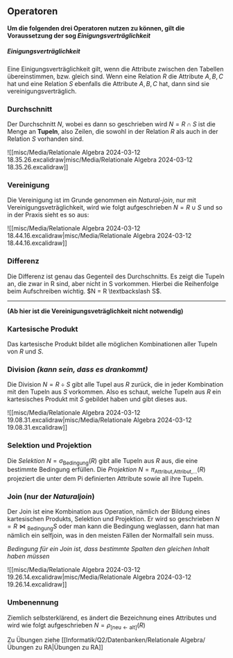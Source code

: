 ## Operatoren 

**Um die folgenden drei Operatoren nutzen zu können, gilt die Voraussetzung der sog *Einigungsverträglichkeit***

##### Einigungsverträglichkeit
Eine Einigungsverträglichkeit gilt, wenn die Attribute zwischen den Tabellen übereinstimmen, bzw. gleich sind. Wenn eine Relation $R$ die Attribute $A,B,C$ hat und eine Relation $S$ ebenfalls die Attribute $A,B,C$ hat, dann sind sie vereinigungsverträglich. 


### Durchschnitt 
Der Durchschnitt $N$, wobei es dann so geschrieben wird $N = R \cap S$ ist die Menge an **Tupeln**, also Zeilen, die sowohl in der Relation $R$ als auch in der Relation $S$ vorhanden sind. 

![[misc/Media/Relationale Algebra 2024-03-12 18.35.26.excalidraw|misc/Media/Relationale Algebra 2024-03-12 18.35.26.excalidraw]]
### Vereinigung 
Die Vereinigung ist im Grunde genommen ein *Natural-join*, nur mit Vereinigungsveträglichkeit, wird wie folgt aufgeschrieben $N = R \cup S$ und so in der Praxis sieht es so aus: 

![[misc/Media/Relationale Algebra 2024-03-12 18.44.16.excalidraw|misc/Media/Relationale Algebra 2024-03-12 18.44.16.excalidraw]]


### Differenz 
Die Differenz ist genau das Gegenteil des Durchschnitts. Es zeigt die Tupeln an, die zwar in R sind, aber nicht in S vorkommen. Hierbei die Reihenfolge beim Aufschreiben wichtig. $N = R \textbackslash S$.

***
**(Ab hier ist die Vereinigungsveträglichkeit nicht notwendig)**


### Kartesische Produkt 
Das kartesische Produkt bildet alle möglichen Kombinationen aller Tupeln von $R$ und $S$. 


### Division *(kann sein, dass es drankommt)*
Die Division $N = R \div S$  gibt alle Tupel aus $R$ zurück, die in jeder Kombination mit den Tupeln aus $S$ vorkommen. 
Also es schaut, welche Tupeln aus $R$ ein kartesisches Produkt mit $S$ gebildet haben und gibt dieses aus.

![[misc/Media/Relationale Algebra 2024-03-12 19.08.31.excalidraw|misc/Media/Relationale Algebra 2024-03-12 19.08.31.excalidraw]]

### Selektion und Projektion
Die *Selektion* $N = \sigma{_\text{Bedingung}}(R)$ gibt alle Tupeln aus $R$ aus, die eine bestimmte Bedingung erfüllen. 
Die *Projektion* $N = \pi{_\text{Attribut,Attribut,...}(R)}$ projeziert die unter dem Pi definierten Attribute sowie all ihre Tupeln.


### Join (nur der *Naturaljoin*)

Der Join ist eine Kombination aus Operation, nämlich der Bildung eines kartesischen Produkts, Selektion und Projektion.  Er wird so geschrieben $N = R \bowtie{_\text{Bedingung}} S$ oder man kann die Bedingung weglassen, dann hat man nämlich ein selfjoin, was in den meisten Fällen der Normalfall sein muss. 

*Bedingung für ein Join ist, dass bestimmte Spalten den gleichen Inhalt haben müssen*

![[misc/Media/Relationale Algebra 2024-03-12 19.26.14.excalidraw|misc/Media/Relationale Algebra 2024-03-12 19.26.14.excalidraw]]

### Umbenennung 
Ziemlich selbsterklärend, es ändert die Bezeichnung eines Attributes und wird wie folgt aufgeschrieben $N = \rho{_{\text{[neu} \leftarrow \text{alt]}} }(R)$


Zu Übungen ziehe [[Informatik/Q2/Datenbanken/Relationale Algebra/Übungen zu RA|Übungen zu RA]]




